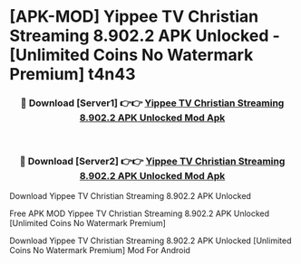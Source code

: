 # [APK-MOD] Yippee TV  Christian Streaming 8.902.2 APK Unlocked - [Unlimited Coins No Watermark Premium] t4n43



<div align="center">
<h3>🔴 Download [Server1] 👉👉 <a href="https://momento.my/?title=Yippee_TV__Christian_Streaming_8.902.2_APK_Unlocked">Yippee TV  Christian Streaming 8.902.2 APK Unlocked Mod Apk</a></h3><br>

<h3>🔴 Download [Server2] 👉👉 <a href="https://momento.my/?title=Yippee_TV__Christian_Streaming_8.902.2_APK_Unlocked">Yippee TV  Christian Streaming 8.902.2 APK Unlocked Mod Apk</a></h3>
</div>



Download Yippee TV  Christian Streaming 8.902.2 APK Unlocked 

Free APK MOD Yippee TV  Christian Streaming 8.902.2 APK Unlocked [Unlimited Coins No Watermark Premium]

Download Yippee TV  Christian Streaming 8.902.2 APK Unlocked [Unlimited Coins No Watermark Premium] Mod For Android
